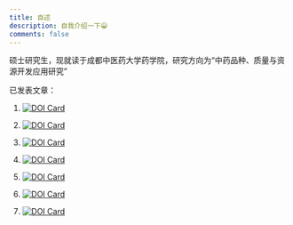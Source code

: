 ```yaml
---
title: 自述
description: 自我介绍一下😀
comments: false
---
```


硕士研究生，现就读于成都中医药大学药学院，研究方向为“中药品种、质量与资源开发应用研究”

已发表文章：

1. [![DOI Card](https://doicard.gankun.cn.ma/api/doi-card?doi=10.1016/j.ijbiomac.2024.133614)](https://doi.org/10.1016/j.ijbiomac.2024.133614)

2. [![DOI Card](https://doicard.gankun.cn.ma/api/doi-card?doi=10.1016/j.ijbiomac.2024.136473)](https://doi.org/10.1016/j.ijbiomac.2024.136473)

3. [![DOI Card](https://doicard.gankun.cn.ma/api/doi-card?doi=10.1016/j.ijbiomac.2024.135765)](https://doi.org/10.1016/j.ijbiomac.2024.135765)

4. [![DOI Card](https://doicard.gankun.cn.ma/api/doi-card?lang=zh&doi=10.13412/j.cnki.zyyl.20240712.001)](https://doi.org/10.13412/j.cnki.zyyl.20240712.001)

5. [![DOI Card](https://doicard.gankun.cn.ma/api/doi-card?doi=10.1016/j.ijbiomac.2025.145036)](https://doi.org/10.1016/j.ijbiomac.2025.145036)

6. [![DOI Card](https://doicard.gankun.cn.ma/api/doi-card?doi=10.1038/s41598-025-01756-y)](https://doi.org/10.1038/s41598-025-01756-y)

7. [![DOI Card](https://doicard.gankun.cn.ma/api/doi-card?doi=10.3389/fpls.2025.1600491)](https://doi.org/10.3389/fpls.2025.1600491)
